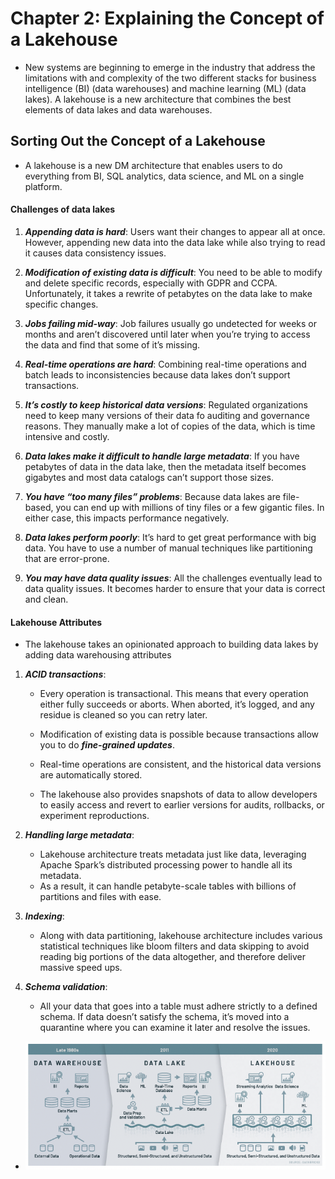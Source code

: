 # Chapter 2: Explaining the Concept of a Lakehouse

- New systems are beginning to emerge in the industry that address the limitations with and complexity of the two different stacks for business intelligence (BI) (data warehouses) and machine learning (ML) (data lakes). A lakehouse is a new architecture that combines the best elements of data lakes and data warehouses.

## Sorting Out the Concept of a Lakehouse

- A lakehouse is a new DM architecture that enables users to do everything from BI, SQL analytics, data science, and ML on a single platform.

#### Challenges of data lakes

1. **_Appending data is hard_**: Users want their changes to appear all at once. However, appending new data into the data lake while also trying to read it causes data consistency issues.

2. **_Modification of existing data is difficult_**: You need to be able to modify and delete specific records, especially with GDPR and CCPA. Unfortunately, it takes a rewrite of petabytes on the data lake to make specific changes.

3. **_Jobs failing mid-way_**: Job failures usually go undetected for weeks or months and aren’t discovered until later when you’re trying to access the data and find that some of it’s missing.

4. **_Real-time operations are hard_**: Combining real-time operations and batch leads to inconsistencies because data lakes don’t support transactions.

5. **_It’s costly to keep historical data versions_**: Regulated organizations need to keep many versions of their data fo auditing and governance reasons. They manually make a lot of copies of the data, which is time intensive and costly.

6. **_Data lakes make it difficult to handle large metadata_**: If you have petabytes of data in the data lake, then the metadata itself becomes gigabytes and most data catalogs can’t support those sizes.

7. **_You have “too many files” problems_**: Because data lakes are file-based, you can end up with millions of tiny files or a few gigantic files. In either case, this impacts performance negatively.

8. **_Data lakes perform poorly_**: It’s hard to get great performance with big data. You have to use a number of manual techniques like partitioning that are error-prone.

9. **_You may have data quality issues_**: All the challenges eventually lead to data quality issues. It becomes harder to ensure that your data is correct and clean.

#### Lakehouse Attributes

- The lakehouse takes an opinionated approach to building data
lakes by adding data warehousing attributes

1. **_ACID transactions_**:
    
    - Every operation is transactional. This means that every operation either fully succeeds or aborts. When aborted, it’s logged, and any residue is cleaned so you can retry later.

    - Modification of existing data is possible because transactions allow you to do **_fine-grained updates_**.

    - Real-time operations are consistent, and the historical data versions are automatically stored.

    - The lakehouse also provides snapshots of data to allow developers to easily access and revert to earlier versions for audits, rollbacks, or experiment reproductions.

2. **_Handling large metadata_**:
    - Lakehouse architecture treats metadata just like data, leveraging Apache Spark’s distributed processing power to handle all its metadata. 
    - As a result, it can handle petabyte-scale tables with billions of partitions and files with ease.

3. **_Indexing_**: 
    - Along with data partitioning, lakehouse architecture includes various statistical techniques like bloom filters and data skipping to avoid reading big portions of the data altogether, and therefore deliver massive speed ups.

4. **_Schema validation_**: 
    - All your data that goes into a table must adhere strictly to a defined schema. If data doesn’t satisfy the schema, it’s moved into a quarantine where you can examine it later and resolve the issues.

- <img src = "pics/dw_dl_lh.png">